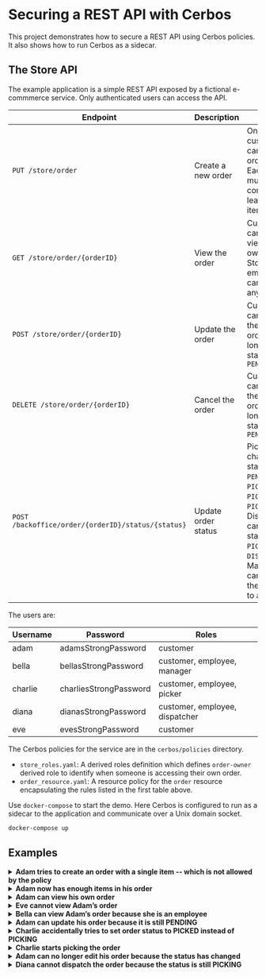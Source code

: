 Securing a REST API with Cerbos
===============================

This project demonstrates how to secure a REST API using Cerbos policies. It also shows how to run Cerbos as a sidecar.


The Store API
-------------

The example application is a simple REST API exposed by a fictional e-commmerce service. Only authenticated users can access the API.

| Endpoint | Description | Rules |
| -------- | ----------- | ------------ |
| `PUT /store/order`            | Create a new order | Only customers can create orders. Each order must contain at least two items. |
| `GET /store/order/{orderID}`  | View the order | Customers can only view their own orders. Store employees can view any order. |
| `POST /store/order/{orderID}` | Update the order | Customers can update their own orders as long as the status is `PENDING` |
| `DELETE /store/order/{orderID}` | Cancel the order | Customers can cancel their own orders as long the status is `PENDING` |
| `POST /backoffice/order/{orderID}/status/{status}` | Update order status | Pickers can change status from `PENDING` to `PICKING` and `PICKING` to `PICKED`. Dispatchers can change status from `PICKED` to `DISPATCHED`. Managers can change the status to anything. | 


The users are:

| Username | Password | Roles |
| -------- | -------- | ----- |
| adam     | adamsStrongPassword    | customer |
| bella    | bellasStrongPassword   | customer, employee, manager |
| charlie  | charliesStrongPassword | customer, employee, picker |
| diana    | dianasStrongPassword   | customer, employee, dispatcher |
| eve      | evesStrongPassword     | customer


The Cerbos policies for the service are in the `cerbos/policies` directory. 

- `store_roles.yaml`: A derived roles definition which defines `order-owner` derived role to identify when someone is accessing their own order.
- `order_resource.yaml`: A resource policy for the `order` resource encapsulating the rules listed in the first table above.


Use `docker-compose` to start the demo. Here Cerbos is configured to run as a sidecar to the application and communicate over a Unix domain socket.

```sh
docker-compose up
```

Examples
--------

<details>
<summary><b>Adam tries to create an order with a single item -- which is not allowed by the policy</b></summary>


```sh
curl -i -XPUT localhost:9999/store/order -u adam:adamsStrongPassword -d '{"items": {"eggs": 12}}'
```

```
HTTP/1.1 403 Forbidden
Content-Type: application/json

{
  "message": "Operation not allowed"
}
```

</details>


<details>
<summary><b>Adam now has enough items in his order</b></summary>

```sh
curl -i -XPUT localhost:9999/store/order -u adam:adamsStrongPassword -d '{"items": {"eggs": 12, "milk": 1}}'
```

```
HTTP/1.1 201 Created
Content-Type: application/json

{
  "orderID": 2
}
```

</details>


<details>
<summary><b>Adam can view his own order</b></summary>

```sh
curl -i -XGET localhost:9999/store/order/2 -u adam:adamsStrongPassword
```

```
HTTP/1.1 200 OK
Content-Type: application/json

{
  "id": 2,
  "items": {
    "eggs": 12,
    "milk": 1
  },
  "owner": "adam",
  "status": "PENDING"
}
```

</details>


<details>
<summary><b>Eve cannot view Adam’s order</b></summary>

```sh
curl -i -XGET localhost:9999/store/order/2 -u eve:evesStrongPassword
```

```
HTTP/1.1 403 Forbidden
Content-Type: application/json

{
  "message": "Operation not allowed"
}
```

</details>


<details>
<summary><b>Bella can view Adam’s order because she is an employee</b></summary>

```sh
curl -i -XGET localhost:9999/store/order/2 -u bella:bellasStrongPassword
```

```
HTTP/1.1 200 OK
Content-Type: application/json

{
  "id": 2,
  "items": {
    "eggs": 12,
    "milk": 1
  },
  "owner": "adam",
  "status": "PENDING"
}
```

</details>


<details>
<summary><b>Adam can update his order because it is still PENDING</b></summary>

```sh
curl -i -XPOST localhost:9999/store/order/2 -u adam:adamsStrongPassword -d '{"items": {"eggs": 24, "milk": 1, "bread": 1}}'
```

```
HTTP/1.1 200 OK
```

</details>


<details>
<summary><b>Charlie accidentally tries to set order status to PICKED instead of PICKING</b></summary>

```sh
curl -i -XPOST localhost:9999/backoffice/order/2/status/PICKED -u charlie:charliesStrongPassword
```

```
HTTP/1.1 403 Forbidden
Content-Type: application/json

{
  "message": "Operation not allowed"
}
```

</details>


<details>
<summary><b>Charlie starts picking the order</b></summary>

```sh
curl -i -XPOST localhost:9999/backoffice/order/2/status/PICKING -u charlie:charliesStrongPassword
```

```
HTTP/1.1 200 OK
```

</details>


<details>
<summary><b>Adam can no longer edit his order because the status has changed</b></summary>

```sh
curl -i -XDELETE localhost:9999/store/order/2 -u adam:adamsStrongPassword
```

```
HTTP/1.1 403 Forbidden
Content-Type: application/json

{
  "message": "Operation not allowed"
}
```

</details>


<details>
<summary><b>Diana cannot dispatch the order because the status is still PICKING</b></summary>

```sh
curl -i -XPOST localhost:9999/backoffice/order/2/status/DISPATCHED -u diana:dianasStrongPassword
```

```
HTTP/1.1 403 Forbidden
Content-Type: application/json

{
  "message": "Operation not allowed"
}
```

</details>
